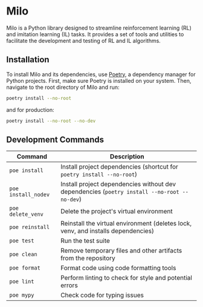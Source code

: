 # Milo

Milo is a Python library designed to streamline reinforcement learning (RL) and imitation learning (IL) tasks. It provides a set of tools and utilities to facilitate the development and testing of RL and IL algorithms.


## Installation

To install Milo and its dependencies, use [Poetry](https://python-poetry.org/), a dependency manager for Python projects. First, make sure Poetry is installed on your system. Then, navigate to the root directory of Milo and run:
```bash
poetry install --no-root
```
and for production:
```bash
poetry install --no-root --no-dev
```

## Development Commands

| Command             | Description                                                                                     |
|---------------------|-------------------------------------------------------------------------------------------------|
| `poe install`       | Install project dependencies (shortcut for `poetry install --no-root`)                          |
| `poe install_nodev` | Install project dependencies without dev dependencies (`poetry install --no-root --no-dev`)     |
| `poe delete_venv`   | Delete the project's virtual environment                                                        |
| `poe reinstall`     | Reinstall the virtual environment (deletes lock, venv, and installs dependencies)               |
| `poe test`          | Run the test suite                                                                              |
| `poe clean`         | Remove temporary files and other artifacts from the repository                                  |
| `poe format`        | Format code using code formatting tools                                                         |
| `poe lint`          | Perform linting to check for style and potential errors                                         |
| `poe mypy`          | Check code for typing issues                                                                    |